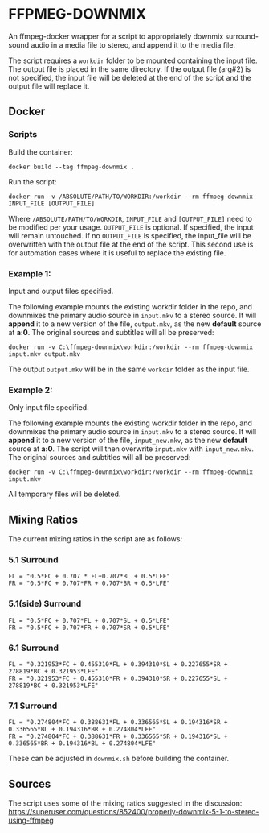 # FFPMEG-DOWNMIX

An ffmpeg-docker wrapper for a script to appropriately downmix surround-sound audio in a media file to stereo, and append it to the media file.  

The script requires a `workdir` folder to be mounted containing the input file. The output file is placed in the same directory.
If the output file (arg#2) is not specified, the input file will be deleted at the end of the script and the output file will replace it.

## Docker

### Scripts

Build the container:

    docker build --tag ffmpeg-downmix .

Run the script:

    docker run -v /ABSOLUTE/PATH/TO/WORKDIR:/workdir --rm ffmpeg-downmix INPUT_FILE [OUTPUT_FILE]

Where `/ABSOLUTE/PATH/TO/WORKDIR`, `INPUT_FILE` and `[OUTPUT_FILE]` need to be modified per your usage.
`OUTPUT_FILE` is optional. If specified, the input will remain untouched.
If no `OUTPUT_FILE` is specified, the input_file will be overwritten with the output file at the end of the script.
This second use is for automation cases where it is useful to replace the existing file.

### Example 1:

Input and output files specified.

The following example mounts the existing workdir folder in the repo, and downmixes the primary audio source in `input.mkv` to 
a stereo source. It will **append** it to a new version of the file, `output.mkv`, as the new **default** source at **a:0**.
The original sources and subtitles will all be preserved:

    docker run -v C:\ffmpeg-downmix\workdir:/workdir --rm ffmpeg-downmix input.mkv output.mkv

The output `output.mkv` will be in the same `workdir` folder as the input file.

### Example 2: 

Only input file specified.

The following example mounts the existing workdir folder in the repo, and downmixes the primary audio source in `input.mkv` to 
a stereo source. It will **append** it to a new version of the file, `input_new.mkv`, as the new **default** source at **a:0**.
The script will then overwrite `input.mkv` with `input_new.mkv`.
The original sources and subtitles will all be preserved:

    docker run -v C:\ffmpeg-downmix\workdir:/workdir --rm ffmpeg-downmix input.mkv

All temporary files will be deleted.

## Mixing Ratios

The current mixing ratios in the script are as follows:

### 5.1 Surround

    FL = "0.5*FC + 0.707 * FL+0.707*BL + 0.5*LFE"
    FR = "0.5*FC + 0.707*FR + 0.707*BR + 0.5*LFE"

### 5.1(side) Surround

    FL = "0.5*FC + 0.707*FL + 0.707*SL + 0.5*LFE"
    FR = "0.5*FC + 0.707*FR + 0.707*SR + 0.5*LFE"

### 6.1 Surround

    FL = "0.321953*FC + 0.455310*FL + 0.394310*SL + 0.227655*SR + 278819*BC + 0.321953*LFE"
    FR = "0.321953*FC + 0.455310*FR + 0.394310*SR + 0.227655*SL + 278819*BC + 0.321953*LFE"

### 7.1 Surround

    FL = "0.274804*FC + 0.388631*FL + 0.336565*SL + 0.194316*SR + 0.336565*BL + 0.194316*BR + 0.274804*LFE"
    FR = "0.274804*FC + 0.388631*FR + 0.336565*SR + 0.194316*SL + 0.336565*BR + 0.194316*BL + 0.274804*LFE"

These can be adjusted in `downmix.sh` before building the container.

## Sources

The script uses some of the mixing ratios suggested in the discussion:
https://superuser.com/questions/852400/properly-downmix-5-1-to-stereo-using-ffmpeg